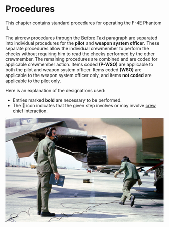 # Procedures

This chapter contains standard procedures for operating the F-4E Phantom II.

The aircrew procedures through the
[Before Taxi](taxi.md#before-taxi)
paragraph are separated into individual
procedures for the **pilot** and **weapon system
officer**. These separate procedures allow the
individual crewmember to perform the checks
without requiring him to read the checks
performed by the other crewmember. The
remaining procedures are combined and are
coded for applicable crewmember action. Items
coded **(P-WSO)** are applicable to both the pilot
and weapon system officer. Items coded **(WSO)**
are applicable to the weapon system officer only,
and items **not coded** are applicable to the pilot
only.

Here is an explanation of the designations used:

* Entries marked **bold** are necessary to be performed.
* The 🔧 icon indicates that the given step involves or may involve
  [crew chief](../crew_chief/overview.md) interaction.

![real_life_crew_with_manual](../img/real_life_crew_with_manual.jpg)
